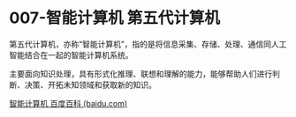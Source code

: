 # 007-智能计算机 第五代计算机

第五代计算机，亦称“智能计算机”，指的是将信息采集、存储、处理、通信同人工智能结合在一起的智能计算机系统。

主要面向知识处理，具有形式化推理、联想和理解的能力，能够帮助人们进行判断、决策、开拓未知领域和获取新的知识。

[智能计算机 百度百科 (baidu.com)](https://baike.baidu.com/item/智能计算机/2286367?fr=ge_ala)